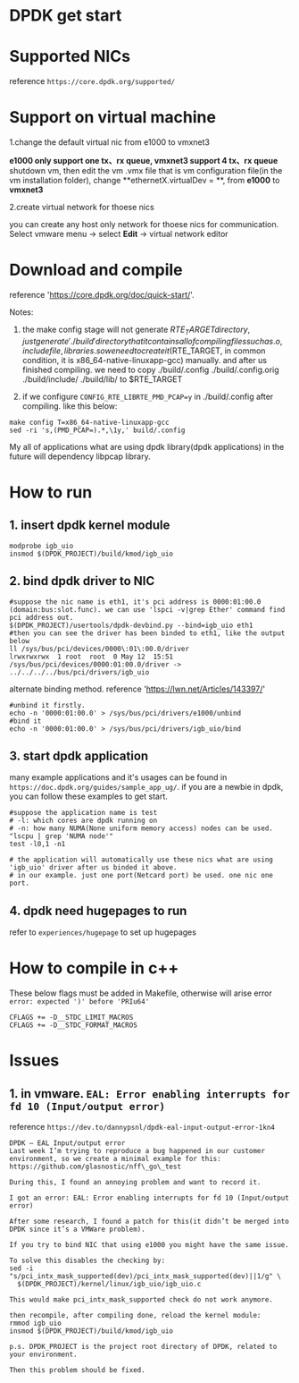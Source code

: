 # DPDK get start

# Supported NICs

reference `https://core.dpdk.org/supported/`

# Support on virtual machine

1.change the default virtual nic from e1000 to vmxnet3

**e1000 only support one tx、rx queue, vmxnet3 support 4 tx、rx queue**
shutdown vm, then edit the vm .vmx file that is vm configuration file(in the vm installation folder), change **ethernetX.virtualDev = **, from **e1000** to **vmxnet3**

2.create virtual network for thoese nics

you can create any host only network for thoese nics for communication.
Select vmware menu -> select **Edit** -> virtual network editor

# Download and compile

reference 'https://core.dpdk.org/doc/quick-start/'.

Notes:
1. the make config stage will not generate $RTE_TARGET directory, just generate './build' directory that it contains all of compiling files such as .o, include file, libraries. 
so we need to create it($RTE_TARGET, in common condition, it is x86_64-native-linuxapp-gcc) manually. 
and after us finished compiling. we need to copy ./build/.config ./build/.config.orig ./build/include/ ./build/lib/ to $RTE_TARGET

2. if we configure `CONFIG_RTE_LIBRTE_PMD_PCAP=y` in ./build/.config after compiling.
like this below:
```
make config T=x86_64-native-linuxapp-gcc
sed -ri 's,(PMD_PCAP=).*,\1y,' build/.config
```
My all of applications what are using dpdk library(dpdk applications) in the future will dependency libpcap library.

# How to run

## 1. insert dpdk kernel module

```
modprobe igb_uio
insmod $(DPDK_PROJECT)/build/kmod/igb_uio
```

## 2. bind dpdk driver to NIC

```
#suppose the nic name is eth1, it's pci address is 0000:01:00.0 (domain:bus:slot.func). we can use 'lspci -v|grep Ether' command find pci address out.
$(DPDK_PROJECT)/usertools/dpdk-devbind.py --bind=igb_uio eth1
#then you can see the driver has been binded to eth1, like the output below
ll /sys/bus/pci/devices/0000\:01\:00.0/driver
lrwxrwxrwx  1 root  root  0 May 12  15:51 /sys/bus/pci/devices/0000:01:00.0/driver -> ../../../../bus/pci/drivers/igb_uio
```

alternate binding method.
reference 'https://lwn.net/Articles/143397/'

```
#unbind it firstly.
echo -n '0000:01:00.0' > /sys/bus/pci/drivers/e1000/unbind
#bind it
echo -n '0000:01:00.0' > /sys/bus/pci/drivers/igb_uio/bind
```

## 3. start dpdk application

many example applications and it's usages can be found in `https://doc.dpdk.org/guides/sample_app_ug/`.
if you are a newbie in dpdk, you can follow these examples to get start.

```
#suppose the application name is test
# -l: which cores are dpdk running on
# -n: how many NUMA(None uniform memory access) nodes can be used. "lscpu | grep 'NUMA node'"
test -l0,1 -n1

# the application will automatically use these nics what are using 'igb_uio' driver after us binded it above.
# in our example. just one port(Netcard port) be used. one nic one port.
```

## 4. dpdk need hugepages to run

refer to `experiences/hugepage` to set up hugepages

# How to compile in c++

These below flags must be added in Makefile, otherwise will arise error `error: expected ')' before 'PRIu64'`

```
CFLAGS += -D__STDC_LIMIT_MACROS
CFLAGS += -D__STDC_FORMAT_MACROS
```

# Issues

## 1. in vmware. `EAL: Error enabling interrupts for fd 10 (Input/output error)`

reference `https://dev.to/dannypsnl/dpdk-eal-input-output-error-1kn4`

```
DPDK – EAL Input/output error
Last week I’m trying to reproduce a bug happened in our customer environment, so we create a minimal example for this: https://github.com/glasnostic/nff\_go\_test

During this, I found an annoying problem and want to record it.

I got an error: EAL: Error enabling interrupts for fd 10 (Input/output error)

After some research, I found a patch for this(it didn’t be merged into DPDK since it’s a VMWare problem).

If you try to bind NIC that using e1000 you might have the same issue.

To solve this disables the checking by:
sed -i "s/pci_intx_mask_supported(dev)/pci_intx_mask_supported(dev)||1/g" \
  $(DPDK_PROJECT)/kernel/linux/igb_uio/igb_uio.c

This would make pci_intx_mask_supported check do not work anymore.

then recompile, after compiling done, reload the kernel module:
rmmod igb_uio
insmod $(DPDK_PROJECT)/build/kmod/igb_uio

p.s. DPDK_PROJECT is the project root directory of DPDK, related to your environment.

Then this problem should be fixed.
```
